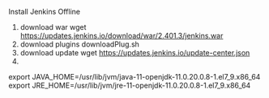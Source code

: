 Install Jenkins Offline
1) download war
wget https://updates.jenkins.io/download/war/2.401.3/jenkins.war
2) download plugins
   downloadPlug.sh
3) download update
  wget https://updates.jenkins.io/update-center.json
4)
export JAVA_HOME=/usr/lib/jvm/java-11-openjdk-11.0.20.0.8-1.el7_9.x86_64
export JRE_HOME=/usr/lib/jvm/jre-11-openjdk-11.0.20.0.8-1.el7_9.x86_64
